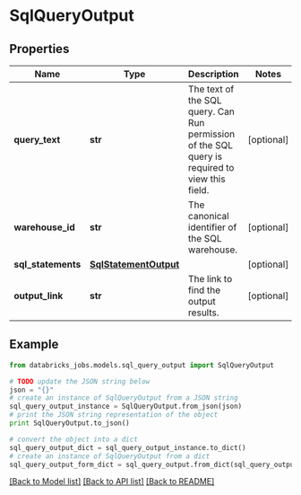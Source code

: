 # SqlQueryOutput


## Properties
Name | Type | Description | Notes
------------ | ------------- | ------------- | -------------
**query_text** | **str** | The text of the SQL query. Can Run permission of the SQL query is required to view this field. | [optional] 
**warehouse_id** | **str** | The canonical identifier of the SQL warehouse. | [optional] 
**sql_statements** | [**SqlStatementOutput**](SqlStatementOutput.md) |  | [optional] 
**output_link** | **str** | The link to find the output results. | [optional] 

## Example

```python
from databricks_jobs.models.sql_query_output import SqlQueryOutput

# TODO update the JSON string below
json = "{}"
# create an instance of SqlQueryOutput from a JSON string
sql_query_output_instance = SqlQueryOutput.from_json(json)
# print the JSON string representation of the object
print SqlQueryOutput.to_json()

# convert the object into a dict
sql_query_output_dict = sql_query_output_instance.to_dict()
# create an instance of SqlQueryOutput from a dict
sql_query_output_form_dict = sql_query_output.from_dict(sql_query_output_dict)
```
[[Back to Model list]](../README.md#documentation-for-models) [[Back to API list]](../README.md#documentation-for-api-endpoints) [[Back to README]](../README.md)


